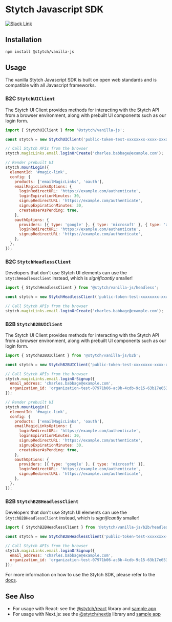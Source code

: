 # Stytch Javascript SDK

[![Slack Link](https://img.shields.io/badge/chat-stytch.slack.com-FD4E43)](https://stytch.slack.com)

## Installation

```sh
npm install @stytch/vanilla-js
```

## Usage

The vanilla Stytch Javascript SDK is built on open web standards and is compatible with all Javascript frameworks.

### **B2C** `StytchUIClient`

The Stytch UI Client provides methods for interacting with the Stytch API from a browser environment, along with prebuilt UI components such as our login form.

```js
import { StytchUIClient } from '@stytch/vanilla-js';

const stytch = new StytchUIClient('public-token-test-xxxxxxxx-xxxx-xxxx-xxxx-xxxxxxxxxxxx');

// Call Stytch APIs from the browser
stytch.magicLinks.email.loginOrCreate('charles.babbage@example.com');

// Render prebuilt UI
stytch.mountLogin({
  elementId: '#magic-link',
  config: {
    products: ['emailMagicLinks', 'oauth'],
    emailMagicLinksOptions: {
      loginRedirectURL: 'https://example.com/authenticate',
      loginExpirationMinutes: 30,
      signupRedirectURL: 'https://example.com/authenticate',
      signupExpirationMinutes: 30,
      createUserAsPending: true,
    },
    oauthOptions: {
      providers: [{ type: 'google' }, { type: 'microsoft' }, { type: 'apple' }],
      loginRedirectURL: 'https://example.com/authenticate',
      signupRedirectURL: 'https://example.com/authenticate',
    },
  },
});
```

### **B2C** `StytchHeadlessClient`

Developers that don't use Stytch UI elements can use the `StytchHeadlessClient` instead, which is _significantly_ smaller!

```js
import { StytchHeadlessClient } from '@stytch/vanilla-js/headless';

const stytch = new StytchHeadlessClient('public-token-test-xxxxxxxx-xxxx-xxxx-xxxx-xxxxxxxxxxxx');

// Call Stytch APIs from the browser
stytch.magicLinks.email.loginOrCreate('charles.babbage@example.com');
```

### **B2B** `StytchB2BUIClient`

The Stytch UI Client provides methods for interacting with the Stytch API from a browser environment, along with prebuilt UI components such as our login form.

```js
import { StytchB2BUIClient } from '@stytch/vanilla-js/b2b';

const stytch = new StytchB2BUIClient('public-token-test-xxxxxxxx-xxxx-xxxx-xxxx-xxxxxxxxxxxx');

// Call Stytch APIs from the browser
stytch.magicLinks.email.loginOrSignup({
  email_address: 'charles.babbage@example.com',
  organization_id: 'organization-test-07971b06-ac8b-4cdb-9c15-63b17e653931',
});

// Render prebuilt UI
stytch.mountLogin({
  elementId: '#magic-link',
  config: {
    products: ['emailMagicLinks', 'oauth'],
    emailMagicLinksOptions: {
      loginRedirectURL: 'https://example.com/authenticate',
      loginExpirationMinutes: 30,
      signupRedirectURL: 'https://example.com/authenticate',
      signupExpirationMinutes: 30,
      createUserAsPending: true,
    },
    oauthOptions: {
      providers: [{ type: 'google' }, { type: 'microsoft' }],
      loginRedirectURL: 'https://example.com/authenticate',
      signupRedirectURL: 'https://example.com/authenticate',
    },
  },
});
```

### **B2B** `StytchB2BHeadlessClient`

Developers that don't use Stytch UI elements can use the `StytchB2BHeadlessClient` instead, which is _significantly_ smaller!

```js
import { StytchB2BHeadlessClient } from '@stytch/vanilla-js/b2b/headless';

const stytch = new StytchB2BHeadlessClient('public-token-test-xxxxxxxx-xxxx-xxxx-xxxx-xxxxxxxxxxxx');

// Call Stytch APIs from the browser
stytch.magicLinks.email.loginOrSignup({
  email_address: 'charles.babbage@example.com',
  organization_id: 'organization-test-07971b06-ac8b-4cdb-9c15-63b17e653931',
});
```

For more information on how to use the Stytch SDK, please refer to the
[docs](https://stytch.com/docs/javascript-sdk).

## See Also

- For usage with React: see the [@stytch/react](https://www.npmjs.com/package/@stytch/react) library
  and [sample app](https://github.com/stytchauth/stytchjs-react-magic-links)
- For usage with Next.js: see the [@stytch/nextjs](https://www.npmjs.com/package/@stytch/nextjs) library
  and [sample app](https://github.com/stytchauth/stytch-nextjs-integration)
